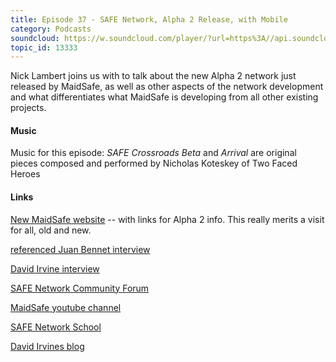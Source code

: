 ```yaml
---
title: Episode 37 - SAFE Network, Alpha 2 Release, with Mobile
category: Podcasts
soundcloud: https://w.soundcloud.com/player/?url=https%3A//api.soundcloud.com/tracks/344215593
topic_id: 13333
---
```


Nick Lambert joins us with to talk about the new Alpha 2 network just released by MaidSafe, as well as other aspects of the network development and what differentiates what MaidSafe is developing from all other existing projects.

<!-- more -->

#### Music

Music for this episode: *SAFE Crossroads Beta* and *Arrival* are original pieces composed and performed by Nicholas Koteskey of Two Faced Heroes

#### Links

[New MaidSafe website](https://maidsafe.net) -- with links for Alpha 2 info. This really merits a visit for all, old and new.

[referenced Juan Bennet interview](https://www.youtube.com/watch?v=iUVLuXjPAfg)

[David Irvine interview](https://www.v3.co.uk/v3-uk/news/3017991/blockchains-killer-app-is-bitcoin-the-rest-is-mostly-pure-marketing-says-maidsafes-david-irvine)

[SAFE Network Community Forum](https://safenetforum.org)

[MaidSafe youtube channel](https://www.youtube.com/channel/UChDck5R_C9i6XTrS66tbwOw)

[SAFE Network School](https://safecrossroads.net/safe-network-school/)

[David Irvines blog](https://metaquestions.me)

